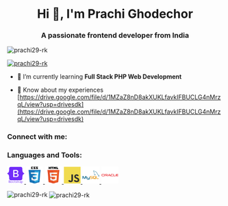<h1 align="center">Hi 👋, I'm Prachi Ghodechor</h1>
<h3 align="center">A passionate frontend developer from India</h3>

<p align="left"> <img src="https://komarev.com/ghpvc/?username=prachi29-rk&label=Profile%20views&color=0e75b6&style=flat" alt="prachi29-rk" /> </p>

<p align="left"> <a href="https://github.com/ryo-ma/github-profile-trophy"><img src="https://github-profile-trophy.vercel.app/?username=prachi29-rk" alt="prachi29-rk" /></a> </p>

- 🌱 I’m currently learning **Full Stack PHP Web Development**

- 📄 Know about my experiences [https://drive.google.com/file/d/1MZaZ8nD8akXUKLfavkIFBUCLG4nMrzqL/view?usp=drivesdk](https://drive.google.com/file/d/1MZaZ8nD8akXUKLfavkIFBUCLG4nMrzqL/view?usp=drivesdk)

<h3 align="left">Connect with me:</h3>
<p align="left">
</p>

<h3 align="left">Languages and Tools:</h3>
<p align="left"> <a href="https://getbootstrap.com" target="_blank" rel="noreferrer"> <img src="https://raw.githubusercontent.com/devicons/devicon/master/icons/bootstrap/bootstrap-plain-wordmark.svg" alt="bootstrap" width="40" height="40"/> </a> <a href="https://www.w3schools.com/css/" target="_blank" rel="noreferrer"> <img src="https://raw.githubusercontent.com/devicons/devicon/master/icons/css3/css3-original-wordmark.svg" alt="css3" width="40" height="40"/> </a> <a href="https://www.w3.org/html/" target="_blank" rel="noreferrer"> <img src="https://raw.githubusercontent.com/devicons/devicon/master/icons/html5/html5-original-wordmark.svg" alt="html5" width="40" height="40"/> </a> <a href="https://developer.mozilla.org/en-US/docs/Web/JavaScript" target="_blank" rel="noreferrer"> <img src="https://raw.githubusercontent.com/devicons/devicon/master/icons/javascript/javascript-original.svg" alt="javascript" width="40" height="40"/> </a> <a href="https://www.mysql.com/" target="_blank" rel="noreferrer"> <img src="https://raw.githubusercontent.com/devicons/devicon/master/icons/mysql/mysql-original-wordmark.svg" alt="mysql" width="40" height="40"/> </a> <a href="https://www.oracle.com/" target="_blank" rel="noreferrer"> <img src="https://raw.githubusercontent.com/devicons/devicon/master/icons/oracle/oracle-original.svg" alt="oracle" width="40" height="40"/> </a> </p>

<p><img align="left" src="https://github-readme-stats.vercel.app/api/top-langs?username=prachi29-rk&show_icons=true&locale=en&layout=compact" alt="prachi29-rk" /></p>

<p>&nbsp;<img align="center" src="https://github-readme-stats.vercel.app/api?username=prachi29-rk&show_icons=true&locale=en" alt="prachi29-rk" /></p>
